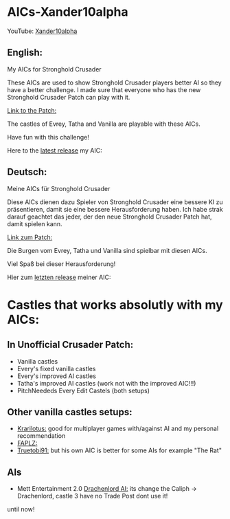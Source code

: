 # AICs-Xander10alpha
YouTube: [Xander10alpha](https://www.youtube.com/channel/UCYlyixfoKPcz-Ixi6Nc383Q)

## English:

My AICs for Stronghold Crusader

These AICs are used to show Stronghold Crusader players better AI so they have a better challenge.
I made sure that everyone who has the new Stronghold Crusader Patch can play with it.

[Link to the Patch:](https://github.com/Sh0wdown/UnofficialCrusaderPatch/releases)

The castles of Evrey, Tatha and Vanilla are playable with these AICs.

Have fun with this challenge!

Here to the [latest release](https://github.com/Xander10alpha/AICs-Xander10alpha/releases) my AIC:

## Deutsch:

Meine AICs für Stronghold Crusader

Diese AICs dienen dazu Spieler von Stronghold Crusader eine bessere KI zu präsentieren, damit sie eine bessere Herausforderung haben.
Ich habe strak darauf geachtet das jeder, der den neue Stronghold Crusader Patch hat, damit spielen kann.

[Link zum Patch:](https://github.com/Sh0wdown/UnofficialCrusaderPatch/releases)

Die Burgen vom Evrey, Tatha und Vanilla sind spielbar mit diesen AICs.

Viel Spaß bei dieser Herausforderung!

Hier zum [letzten release](https://github.com/Xander10alpha/AICs-Xander10alpha/releases) meiner AIC:

# Castles that works absolutly with my AICs:

## In Unofficial Crusader Patch:

* Vanilla castles
* Every's fixed vanilla castles
* Every's improved AI castles
* Tatha's improved AI castles (work not with the improved AIC!!!)
* PitchNeededs Every Edit Castels (both setups)

## Other vanilla castles setups:

* [Krarilotus:](https://github.com/Krarilotus/Stronghold-Crusader-efficient-AI) good for multiplayer games with/against AI and my personal recommendation
* [FAPLZ:](https://github.com/FAPLZ/AIV-files-for-Stronghold-Crusader)
* [Truetobi91:](https://github.com/Truetobi91/Truetobis-Personal-AI-for-Stronghold-Crusader) but his own AIC is better for some AIs for example "The Rat"

## AIs

* Mett Entertainment 2.0 [Drachenlord AI:](http://share.cherrytree.at/showfile-33205/rainer_w_mod.rar) its change the Caliph -> Drachenlord, castle 3 have no Trade Post dont use it!

until now!

